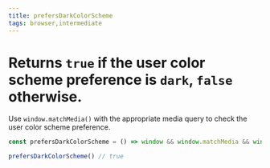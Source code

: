 ```yaml
---
title: prefersDarkColorScheme
tags: browser,intermediate
---
```


# Returns `true` if the user color scheme preference is `dark`, `false` otherwise.

Use `window.matchMedia()` with the appropriate media query to check the user color scheme preference.

```js
const prefersDarkColorScheme = () => window && window.matchMedia && window.matchMedia('(prefers-color-scheme: dark)').matches
```

```js
prefersDarkColorScheme() // true
```
